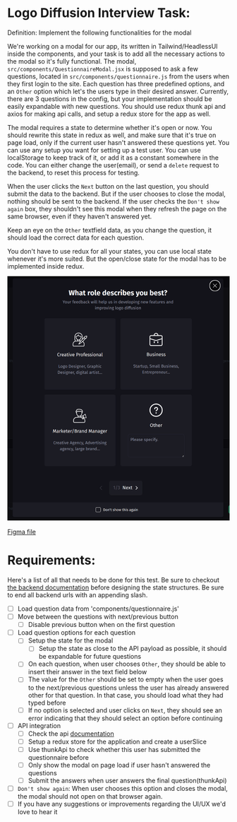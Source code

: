 # Logo Diffusion Interview Task:

Definition: Implement the following functionalities for the modal

We're working on a modal for our app, its written in Tailwind/HeadlessUI inside the components, and your task is to add all the necessary actions to the modal so it's fully functional. The modal, `src/components/QuestionnaireModal.jsx` is supposed to ask a few questions, located in `src/components/questionnaire.js` from the users when they first login to the site. Each question has three predefined options, and an `Other` option which let's the users type in their desired answer. Currently, there are 3 questions in the config, but your implementation should be easily expandable with new questions. You should use redux thunk api and axios for making api calls, and setup a redux store for the app as well.

The modal requires a state to determine whether it's open or now. You should rewrite this state in redux as well, and make sure that it's true on page load, only if the current user hasn't answered these questions yet. You can use any setup you want for setting up a test user. You can use localStorage to keep track of it, or add it as a constant somewhere in the code. You can either change the user(email), or send a `delete` request to the backend, to reset this process for testing.

When the user clicks the `Next` button on the last question, you should submit the data to the backend. But if the user chooses to close the modal, nothing should be sent to the backend. If the user checks the `Don't show again` box, they shouldn't see this modal when they refresh the page on the same browser, even if they haven't answered yet.

Keep an eye on the `Other` textfield data, as you change the question, it should load the correct data for each question. 

You don't have to use redux for all your states, you can use local state whenever it's more suited. But the open/close state for the modal has to be implemented inside redux.

![Modal](./images/ModalDesign.png)

[Figma file](https://www.figma.com/file/lzxEDJ6Yo0nwPcIrVvlB8W/questionnaire?type=design&mode=design&t=tXptRLx3qh5BWkSJ-1)
# Requirements:
Here's a list of all that needs to be done for this test. Be sure to checkout [the backend documentation](https://qstnr.intvw.logodiffusion.com/docs/) before designing the state structures. Be sure to end all backend urls with an appending slash.

- [ ] Load question data from 'components/questionnaire.js'
- [ ] Move between the questions with next/previous button
  - [ ] Disable previous button when on the first question
- [ ] Load question options for each question
  - [ ] Setup the state for the modal
    - [ ] Setup the state as close to the API payload as possible, it should be expandable for future questions
  - [ ] On each question, when user chooses `Other`, they should be able to insert their answer in the text field below
  - [ ] The value for the `Other` should be set to empty when the user goes to the next/previous questions unless the user has already answered other for that question. In that case, you should load what they had typed before
  - [ ] If no option is selected and user clicks on `Next`, they should see an error indicating that they should select an option before continuing  
- [ ] API integration
  - [ ] Check the api [documentation](https://qstnr.intvw.logodiffusion.com/docs/)
  - [ ] Setup a redux store for the application and create a userSlice
  - [ ] Use thunkApi to check whether this user has submitted the questionnaire before
  - [ ] Only show the modal on page load if user hasn't answered the questions
  - [ ] Submit the answers when user answers the final question(thunkApi)
- [ ] `Don't show again`: When user chooses this option and closes the modal, the modal should not open on that browser again.
- [ ] If you have any suggestions or improvements regarding the UI/UX we'd love to hear it
